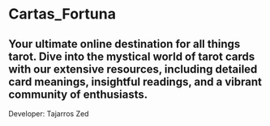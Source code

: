 ﻿# Cartas_Fortuna
Your ultimate online destination for all things tarot. Dive into the mystical world of tarot cards with our extensive resources, including detailed card meanings, insightful readings, and a vibrant community of enthusiasts.
-----
Developer: Tajarros Zed

